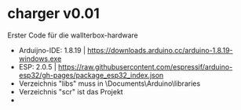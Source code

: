# charger v0.01
Erster Code für die wallterbox-hardware

* Arduijno-IDE: 1.8.19 | https://downloads.arduino.cc/arduino-1.8.19-windows.exe
* ESP: 2.0.5 | https://raw.githubusercontent.com/espressif/arduino-esp32/gh-pages/package_esp32_index.json
* Verzeichnis "libs" muss in \Documents\Arduino\libraries 
* Verzeichnis "scr" ist das Projekt
*
